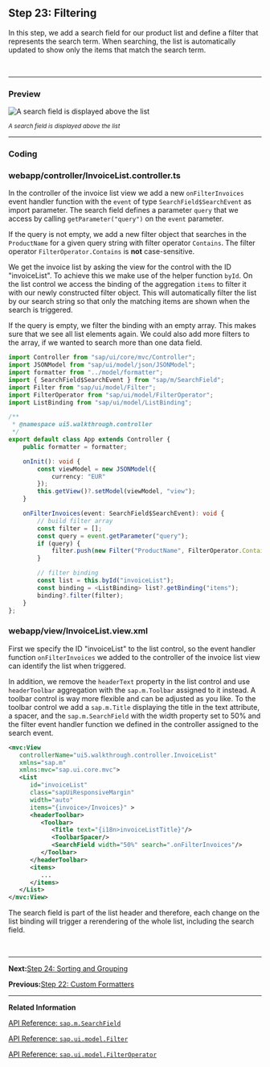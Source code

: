 ## Step 23: Filtering

In this step, we add a search field for our product list and define a filter that represents the search term. When searching, the list is automatically updated to show only the items that match the search term.

&nbsp;

***

### Preview
  
![](https://sdk.openui5.org/docs/topics/loio472ab6bf88674c23ba103efd97163133_LowRes.png "A search field is displayed above the list")

<sup>*A search field is displayed above the list*</sup>

***

### Coding

### webapp/controller/InvoiceList.controller.ts

In the controller of the invoice list view we add a new `onFilterInvoices` event handler function with the `event` of type `SearchField$SearchEvent` as import parameter. 
The search field defines a parameter `query` that we access by calling `getParameter("query")` on the `event` parameter.

If the query is not empty, we add a new filter object that searches in the `ProductName` for a given query string with filter operator `Contains`. The filter operator `FilterOperator.Contains` is **not** case-sensitive.

We get the invoice list by asking the view for the control with the ID "invoiceList". To achieve this we make use of the helper function `byId`. On the list control we access the binding of the aggregation `items` to filter it with our newly constructed filter object. This will automatically filter the list by our search string so that only the matching items are shown when the search is triggered.

If the query is empty, we filter the binding with an empty array. This makes sure that we see all list elements again. We could also add more filters to the array, if we wanted to search more than one data field.

```ts
import Controller from "sap/ui/core/mvc/Controller";
import JSONModel from "sap/ui/model/json/JSONModel";
import formatter from "../model/formatter";
import { SearchField$SearchEvent } from "sap/m/SearchField";
import Filter from "sap/ui/model/Filter";
import FilterOperator from "sap/ui/model/FilterOperator";
import ListBinding from "sap/ui/model/ListBinding";

/**
 * @namespace ui5.walkthrough.controller
 */
export default class App extends Controller {
    public formatter = formatter;

    onInit(): void {
        const viewModel = new JSONModel({
            currency: "EUR"
        });
        this.getView()?.setModel(viewModel, "view");        
    }

    onFilterInvoices(event: SearchField$SearchEvent): void {
        // build filter array
        const filter = [];
        const query = event.getParameter("query");
        if (query) {
            filter.push(new Filter("ProductName", FilterOperator.Contains, query));
        }

        // filter binding
        const list = this.byId("invoiceList");
        const binding = <ListBinding> list?.getBinding("items");
        binding?.filter(filter);
    }
};
```


### webapp/view/InvoiceList.view.xml

First we specify the ID "invoiceList" to the list control, so the event handler function `onFilterInvoices` we added to the controller of the invoice list view can identify the list when triggered.

In addition, we remove the `headerText` property in the list control and use `headerToolbar` aggregation with the `sap.m.Toolbar` assigned to it instead. A toolbar control is way more flexible and can be adjusted as you like. To the toolbar control we add a `sap.m.Title` displaying the title in the text attribute, a spacer, and the `sap.m.SearchField` with the width property set to 50% and the filter event handler function we defined in the controller assigned to the search event.

```xml
<mvc:View
   controllerName="ui5.walkthrough.controller.InvoiceList"
   xmlns="sap.m"
   xmlns:mvc="sap.ui.core.mvc">
   <List
      id="invoiceList"
      class="sapUiResponsiveMargin"
      width="auto"
      items="{invoice>/Invoices}" >
      <headerToolbar>
         <Toolbar>
            <Title text="{i18n>invoiceListTitle}"/>
            <ToolbarSpacer/>
            <SearchField width="50%" search=".onFilterInvoices"/>
         </Toolbar>
      </headerToolbar>
      <items>
         ...
      </items>
   </List>
</mvc:View>
```

The search field is part of the list header and therefore, each change on the list binding will trigger a rerendering of the whole list, including the search field.

&nbsp;
 
***

**Next:**[Step 24: Sorting and Grouping](../24/README.md "To make our list of invoices even more user-friendly, we sort it alphabetically instead of just showing the order from the data model. Additionally, we introduce groups and add the company that ships the products so that the data is easier to consume.")

**Previous:**[Step 22: Custom Formatters](../22/README.md "If we want to do a more complex logic for formatting properties of our data model, we can also write a custom formatting function. We will now add a localized status with a custom formatter, because the status in our data model is in a rather technical format.")

***

**Related Information**  

[API Reference: `sap.m.SearchField`](https://sdk.openui5.org/#/api/sap.m.SearchField)

[API Reference: `sap.ui.model.Filter`](https://sdk.openui5.org/#/api/sap.ui.model.Filter)

[API Reference: `sap.ui.model.FilterOperator`](https://sdk.openui5.org/#/api/sap.ui.model.FilterOperator)